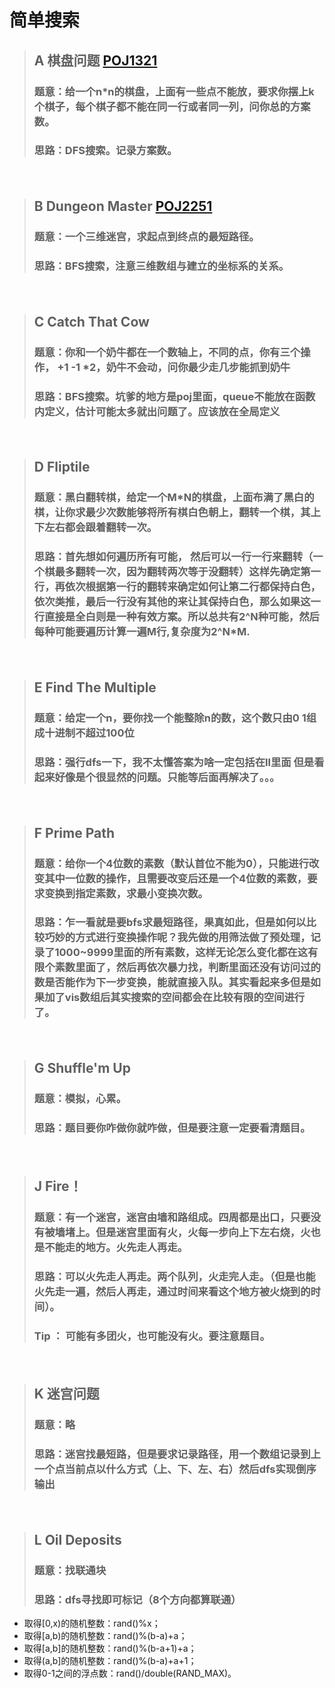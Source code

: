 # 简单搜索
>## A 棋盘问题 [POJ1321](http://poj.org/problem?id=1321)
>### 题意：给一个n*n的棋盘，上面有一些点不能放，要求你摆上k个棋子，每个棋子都不能在同一行或者同一列，问你总的方案数。
>### 思路：DFS搜索。记录方案数。

　
>## B Dungeon Master [POJ2251](http://poj.org/problem?id=2251)
>### 题意：一个三维迷宫，求起点到终点的最短路径。
>### 思路：BFS搜索，注意三维数组与建立的坐标系的关系。

　
>## C Catch That Cow
>### 题意：你和一个奶牛都在一个数轴上，不同的点，你有三个操作， +1 -1 *2，奶牛不会动，问你最少走几步能抓到奶牛
>### 思路：BFS搜索。坑爹的地方是poj里面，queue不能放在函数内定义，估计可能太多就出问题了。应该放在全局定义

　
>## D Fliptile 
>### 题意：黑白翻转棋，给定一个M*N的棋盘，上面布满了黑白的棋，让你求最少次数能够将所有棋白色朝上，翻转一个棋，其上下左右都会跟着翻转一次。
>### 思路：首先想如何遍历所有可能， 然后可以一行一行来翻转（一个棋最多翻转一次，因为翻转两次等于没翻转）这样先确定第一行，再依次根据第一行的翻转来确定如何让第二行都保持白色，依次类推，最后一行没有其他的来让其保持白色，那么如果这一行直接是全白则是一种有效方案。所以总共有2^N种可能，然后每种可能要遍历计算一遍M行,复杂度为2^N*M.

　
>## E Find The Multiple 
>### 题意：给定一个n，要你找一个能整除n的数，这个数只由0 1组成十进制不超过100位
>### 思路：强行dfs一下，我不太懂答案为啥一定包括在ll里面  但是看起来好像是个很显然的问题。只能等后面再解决了。。。

　
>## F Prime Path 
>### 题意：给你一个4位数的素数（默认首位不能为0），只能进行改变其中一位数的操作，且需要改变后还是一个4位数的素数，要求变换到指定素数，求最小变换次数。
>### 思路：乍一看就是要bfs求最短路径，果真如此，但是如何以比较巧妙的方式进行变换操作呢？我先做的用筛法做了预处理，记录了1000~9999里面的所有素数，这样无论怎么变化都在这有限个素数里面了，然后再依次暴力找，判断里面还没有访问过的数是否能作为下一步变换，能就直接入队。其实看起来多但是如果加了vis数组后其实搜索的空间都会在比较有限的空间进行了。

　
>## G Shuffle'm Up  
>### 题意：模拟，心累。
>### 思路：题目要你咋做你就咋做，但是要注意一定要看清题目。

　
>## J Fire！
>### 题意：有一个迷宫，迷宫由墙和路组成。四周都是出口，只要没有被墙堵上。但是迷宫里面有火，火每一步向上下左右烧，火也是不能走的地方。火先走人再走。
>### 思路：可以火先走人再走。两个队列，火走完人走。（但是也能火先走一遍，然后人再走，通过时间来看这个地方被火烧到的时间）。
>### Tip ： 可能有多团火，也可能没有火。要注意题目。

　
>## K 迷宫问题
>### 题意：略
>### 思路：迷宫找最短路，但是要求记录路径，用一个数组记录到上一个点当前点以什么方式（上、下、左、右）然后dfs实现倒序输出

　
>## L Oil Deposits
>### 题意：找联通块
>### 思路：dfs寻找即可标记（8个方向都算联通）


- 取得[0,x)的随机整数：rand()%x；
- 取得[a,b)的随机整数：rand()%(b-a)+a；
- 取得[a,b]的随机整数：rand()%(b-a+1)+a；
- 取得(a,b]的随机整数：rand()%(b-a)+a+1；
- 取得0-1之间的浮点数：rand()/double(RAND_MAX)。
